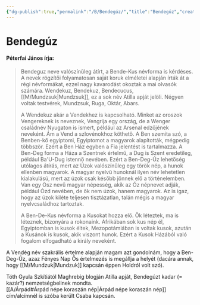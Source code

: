 ```yaml
---
{"dg-publish":true,"permalink":"/B/Bendegúz/","title":"Bendegúz","created":"2024-05-08T14:06","updated":"2024-05-08T14:06"}
---
```



# Bendegúz

#### Péterfai János írja:

> Bendeguz neve valószínűleg átírt, a Bende-Kus névforma is kérdéses. A nevek rögzítői folyamatosan saját koruk elméletei alapján írták át a régi névformákat, ezzel nagy kavarodást okoztak a mai olvasók számára. Wendekuz, Bendekuz, Bendecucus, [[M/Mundzsuk\|Mundzsuk]], ez a sok név Atilla apját jelöli. Négyen voltak testvérek, Mundzsuk, Ruga, Oktár, Abars.  
> 
> A Wendekuz akár a Vendekhez is kapcsolható. Minket az oroszok Vengereknek is neveznek, Vengrija egy ország, de a Wenger családnév Nyugaton is ismert, például az Arsenal edzőjének neveként. Ám a Vend a szlovénokhoz köthető. A Ben szemita szó, a Benben-kő egyiptomi, Egyiptomot a magyarok alapították, mégpedig többször. Ezért a Ben Ház egyben a Fia jelentést is tartalmazza. A Ben-Deg forma a Háza a Szentnek értelmű, a Dug is Szent eredetileg, például Ba'U-Dug istennő nevében. Ezért a Ben-Deg-Úz lehetőség utólagos átírás, mert az Úzok valószínűleg egy török nép, a hunok ellenben magyarok. A magyar nyelvű hunoknál ilyen név lehetetlen kialakulású, mert az úzok csak később jönnek elő a történelemben. Van egy Osz nevű magyar népesség, akik az Óz népnevet adják, például Ózd nevében, de ők nem úzok, hanem magyarok. Az is igaz, hogy az úzok kiléte teljesen tisztázatlan, talán mégis a magyar nyelvcsaládhoz tartoztak.  
> 
> A Ben-De-Kus névforma a Kusokat hozza elő. Ők léteztek, ma is léteznek, bizonyára a rokonaink. Afrikában sok kus nép él, Egyiptomban is kusok éltek, Mezopotámiában is voltak kusok, azután a Kusánok is kusok, akik viszont hunok. Ezért a Kusok Házából való fogalom elfogadható a király neveként.  

A Vendég név szakrális értelme alapján magam azt gondolnám, hogy a Ben-Deg-Úz, azaz Fényes Nap Ős értelmezés is megállja a helyét (dacára annak, hogy [[M/Mundzuk\|Mundzuk]] kapcsán éppen Holdról volt szó).  

Tóth Gyula Szkítiától Maghrebig blogján Atilla apját, Bendegúzt kadar (= kazár?) nemzetségbelinek mondta.  
[[A/Árpád#Árpád népe koraszán nép\|Árpád népe koraszán nép]] cím/alcímnél is szóba került Csaba kapcsán.  